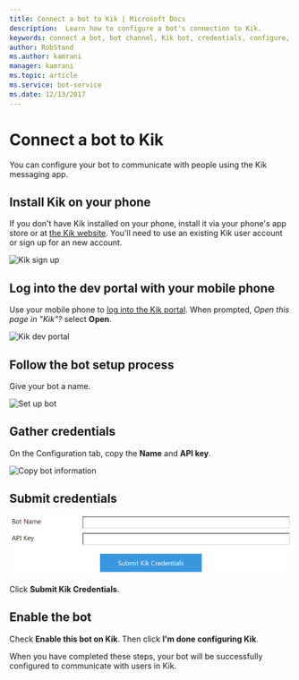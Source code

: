 ```yaml
---
title: Connect a bot to Kik | Microsoft Docs
description:  Learn how to configure a bot's connection to Kik.
keywords: connect a bot, bot channel, Kik bot, credentials, configure, phone
author: RobStand
ms.author: kamrani
manager: kamrani
ms.topic: article
ms.service: bot-service
ms.date: 12/13/2017
---
```


# Connect a bot to Kik

You can configure your bot to communicate with people using the Kik messaging app.

## Install Kik on your phone

If you don't have Kik installed on your phone, install it via your phone's app store or at <a href="https://www.kik.com/" target="_blank">the Kik website</a>. You'll need to use an existing Kik user account or sign up for an new account.

![Kik sign up](./media/channels/kik-signup.png)

## Log into the dev portal with your mobile phone

Use your mobile phone to <a href="https://dev.kik.com" target="_blank">log into the Kik portal</a>. When prompted, _Open this page in "Kik"?_ select **Open**. 

![Kik dev portal](./media/channels/kik-dev-portal.png)

## Follow the bot setup process

Give your bot a name.

![Set up bot](./media/channels/kik-phone.png)

## Gather credentials

On the Configuration tab, copy the **Name** and **API key**.

![Copy bot information](./media/channels/kik-configure.png)

## Submit credentials

![Paste credentials](./media/channels/kik-creds.png)

Click **Submit Kik Credentials**.

## Enable the bot

Check **Enable this bot on Kik**. Then click **I'm done configuring Kik**.

When you have completed these steps, your bot will be successfully configured to communicate with users in Kik.
